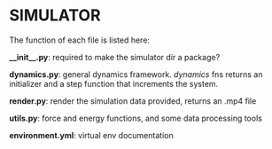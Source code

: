 # SIMULATOR


The function of each file is listed here:

**\_\_init\_\_.py**: required to make the simulator dir a package? 

**dynamics.py**: general dynamics framework. *dynamics* fns returns an initializer and a step function that increments the system.

**render.py**: render the simulation data provided, returns an .mp4 file

**utils.py**: force and energy functions, and some data processing tools

**environment.yml**: virtual env documentation

